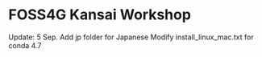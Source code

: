 # FOSS4G Kansai Workshop
Update:
5 Sep.
Add jp folder for Japanese
Modify install_linux_mac.txt for conda 4.7
  
